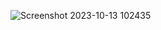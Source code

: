 ![Screenshot 2023-10-13 102435](https://github.com/Satriadi93/CovidTrackerApp/assets/112735827/6f833774-f9e6-40f5-8588-49939349b0c9)
